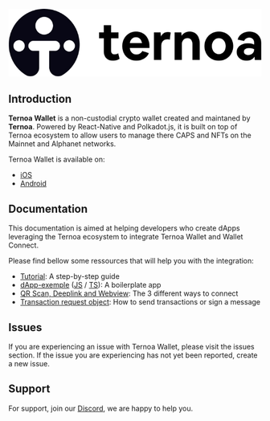 ![Ternoa Wallet](./assets/logo_with_title.jpeg)

## Introduction

**Ternoa Wallet** is a non-custodial crypto wallet created and maintaned by **Ternoa**. Powered by React-Native and Polkadot.js, it is built on top of Ternoa ecosystem to allow users to manage there CAPS and NFTs on the Mainnet and Alphanet networks.

Ternoa Wallet is available on:
- [iOS](https://apps.apple.com/us/app/ternoa-wallet/id1562180877)
- [Android](https://play.google.com/store/apps/details?id=com.ternoa.wallet.prod&gl=US)

## Documentation

This documentation is aimed at helping developers who create dApps leveraging the Ternoa ecosystem to integrate Ternoa Wallet and Wallet Connect.

Please find bellow some ressources that will help you with the integration:
- [Tutorial](./wallet-connect-integration/TUTORIAL.md): A step-by-step guide
- [dApp-exemple](./wallet-connect-integration/dapp-exemple) ([JS](./wallet-connect-integration/dapp-exemple) / [TS](./wallet-connect-integration/dapp-example-ts)): A boilerplate app
- [QR Scan, Deeplink and Webview](./wallet-connect-integration/CONNECTION.md): The 3 different ways to connect
- [Transaction request object](./wallet-connect-integration/REQUEST.md): How to send transactions or sign a message

## Issues

If you are experiencing an issue with Ternoa Wallet, please visit the issues section. If the issue you are experiencing has not yet been reported, create a new issue.

## Support

For support, join our [Discord](https://discord.com/invite/cNZTGtGJNR), we are happy to help you.
